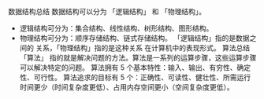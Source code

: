 数据结构总结
数据结构可以分为 「逻辑结构」 和 「物理结构」。
- 逻辑结构可分为：集合结构、线性结构、树形结构、图形结构。
- 物理结构可分为：顺序存储结构、链式存储结构。
「逻辑结构」指的是数据之间的 关系，「物理结构」指的是这种关系 在计算机中的表现形式。
 算法总结
「算法」 指的就是解决问题的方法。算法是一系列的运算步骤，这些运算步骤可以解决特定的问题。
算法拥有 5 个基本特性：输入、输出、有穷性、确定性、可行性。
算法追求的目标有 5 个：正确性、可读性、健壮性、所需运行时间更少（时间复杂度更低）、占用内存空间更小（空间复杂度更低）。
